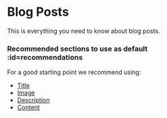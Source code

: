 # Blog Posts

This is everything you need to know about blog posts.

### Recommended sections to use as default :id=recommendations <!-- {docsify-ignore} -->

For a good starting point we recommend using:

- [Title](/README 'Start here to learn about the theme')
- [Image](/articles/README 'Start here to learn about the theme')
- [Description](/articles/README 'Start here to learn about the theme')
- [Content](/articles/README 'Start here to learn about the theme')
